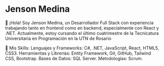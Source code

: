 
# Jenson Medina

👋 ¡Hola! Soy Jenson Medina, un Desarrollador Full Stack con experiencia trabajando tanto en frontend como en backend, especialmente con React y .NET. Actualmente, estoy cursando el último cuatrimestre de la Tecnicatura Universitaria en Programación en la UTN de Rosario


🔧 Mis Skills:
Lenguajes y Frameworks: C#, .NET, JavaScript, React, HTML5, CSS3.
Herramientas y Librerías: Entity Framework, Git, GitHub, Tailwind CSS, Bootstrap.
Bases de Datos: SQL Server.
Metodologías: Scrum.


